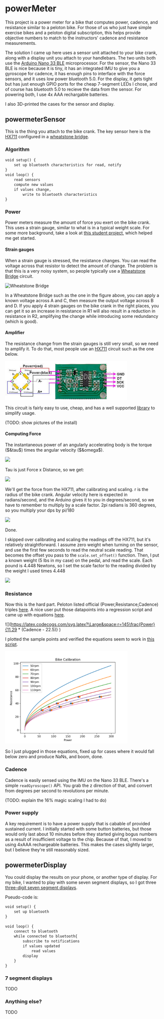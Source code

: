 # powerMeter
This project is a power meter for a bike that computes power, cadence, and resistance similar to a peloton bike.  For those of us who just have simple exercise bikes and a peloton digital subscription, this helps provide objective numbers to match to the instructors' cadence and resistance measurements.

The solution I came up here uses a sensor unit attached to your bike crank, along with a display unit you attach to your handlebars.  The two units both use the [Arduino Nano 33 BLE](https://store.arduino.cc/usa/nano-33-ble) microprocessor.  For the sensor, the Nano 33 BLE is nice because it is tiny, it has an integrated IMU to give you a gyroscope for cadence, it has enough pins to interface with the force sensors, and it uses low power bluetooth 5.0.  For the display, it gets tight but has just enough GPIO ports for the cheap 7-segment LEDs I chose, and of course has bluetooth 5.0 to recieve the data from the sensor.  For powering both, I use 4x AAA rechargable batteries. 

I also 3D-printed the cases for the sensor and display.

## powermeterSensor
This is the thing you attach to the bike crank. The key sensor here is the [HX711](https://smile.amazon.com/gp/product/B07MTYT95R) configured in a [wheatstone bridge](powermeterCommon/HX711_circuit.jpg).

### Algorithm
```
void setup() {
    set up bluetooth characteristics for read, notify
}
void loop() {
    read sensors
    compute new values
    if values change,
        write to bluetooth characteristics
}
```

### Power

Power meters measure the amount of force you exert on the bike crank.  This uses a strain gauge, similar to what is in a typical weight scale.  For some more background, take a look at [this student project](https://digitalcommons.calpoly.edu/cgi/viewcontent.cgi?article=1292&context=cpesp), which helped me get started.

#### Strain gauges

When a strain gauge is stressed, the resistance changes.  You can read the voltage across that resistor to detect the amount of change.  The problem is that this is a very noisy system, so people typically use a [Wheatstone Bridge](https://en.wikipedia.org/wiki/Wheatstone_bridge) circuit.

<img src="https://upload.wikimedia.org/wikipedia/commons/thumb/9/93/Wheatstonebridge.svg/600px-Wheatstonebridge.svg.png" alt="Wheatstone Bridge" width="200"/>

In a Wheatstone Bridge such as the one in the figure above, you can apply a known voltage across A and C, then measure the output voltage across B and D.  If you apply 4 strain gauges on the bike crank in the right places, you can get it so an increase in resistance in R1 will also result in a reduction in resistance in R2, amplifying the change while introducing some redundancy (which is good).

#### Amplifier

The resistance change from the strain gauges is still very small, so we need to amplify it.  To do that, most people use an [HX711](https://cdn.sparkfun.com/datasheets/Sensors/ForceFlex/hx711_english.pdf) circuit such as the one below. 

<img src="./powermeterCommon/HX711_circuit.jpg" alt="hx711 image"/>

This circuit is fairly easy to use, cheap, and has a well supported [library](https://github.com/bogde/HX711) to simplify usage.

(TODO: show pictures of the install)

#### Computing Force

The instantaneous power of an angularly accelerating body is the torque ($&tau$) times the angular velocity ($&omega$).

![](https://latex.codecogs.com/svg.latex?\Large&space;P=\tau\omega)

Tau is just Force x Distance, so we get:

![](https://latex.codecogs.com/svg.latex?\Large&space;P=Fr\omega)

We'll get the force from the HX711, after calibrating and scaling.  r is the radius of the bike crank.  Angular velocity here is expected in radians/second, and the Arduino gives it to you in degrees/second, so we have to remember to multiply by a scale factor.  2pi radians is 360 degrees, so you multiply your dps by pi/180

![](https://latex.codecogs.com/svg.latex?\Large&space;P=Fr\omega\frac{\pi}{180})

Done.  

I skipped over calibrating and scaling the readings off the HX711, but it's relatively straightforward.  I assume zero weight when turning on the sensor, and use the first few seconds to read the neutral scale reading. That becomes the offset you pass to the `scale.set_offset()` function.  Then, I put a known weight (5 lbs in my case) on the pedal, and read the scale.  Each pound is 4.448 Newtons, so I set the scale factor to the reading divided by the weight I used times 4.448

![](https://latex.codecogs.com/svg.latex?\Large&space;scaleFactor=\frac{scaleReading}{(5lbs)(4.448\frac{N}{lb})})

### Resistance

Now this is the hard part.  Peloton listed official (Power,Resistance,Cadence) triples [here](https://www.reddit.com/r/pelotoncycle/wiki/index/faq/bikecalibration).  A nice user put those datapoints into a regression script and came up with equations [here](https://www.reddit.com/r/pelotoncycle/comments/gwpyfw/diy_peloton_resistance_output/).  


![](https://latex.codecogs.com/svg.latex?\Large&space;r=145\frac{Power}{11.29 * (Cadence - 22.5)} )

I plotted the sample points and verified the equations seem to work in [this script](./powermeterCommon/calibrate.py).

<img src="./powermeterCommon/calibrate.png" alt="plot of known datapoints and equations" width="400"/>

So I just plugged in those equations, fixed up for cases where it would fall below zero and produce NaNs, and boom, done.

### Cadence

Cadence is easily sensed using the IMU on the Nano 33 BLE.  There's a simple `readGyroscope()` API.  You grab the z direction of that, and convert from degrees per second to revolutions per minute.

(TODO: explain the 16% magic scaling I had to do)

### Power supply

A key requirement is to have a power supply that is cabable of provided sustained current.  I initially started with some button batteries, but those would only last about 10 minutes before they started giving bogus numbers as a result of insufficient voltage to the chip.  Because of that, I moved to using 4xAAA rechargeable batteries.  This makes the cases slightly larger, but I believe they're still reasonably sized.

## powermeterDisplay

You could display the results on your phone, or another type of display.  For my bike, I wanted to play with some seven segment displays, so I got three [three-digit seven segment displays](https://smile.amazon.com/gp/product/B07GTQS4N5).

Pseudo-code is:
```
void setup() {
    set up bluetooth
}

void loop() {
    connect to bluetooth
    while connected to bluetooth{
        subscribe to notifications
        if values updated
            read values
        display
    }
}
```

### 7 segment displays

TODO

### Anything else?

TODO
